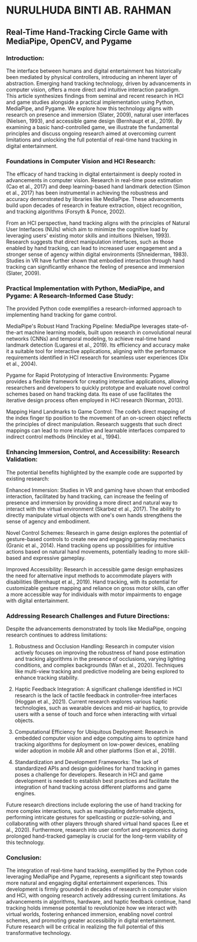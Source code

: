 # NURULHUDA BINTI AB. RAHMAN

## Real-Time Hand-Tracking Circle Game with MediaPipe, OpenCV, and Pygame

### Introduction:

The interface between humans and digital entertainment has historically been mediated by physical controllers, introducing an inherent layer of abstraction. Emerging hand tracking technology, driven by advancements in computer vision, offers a more direct and intuitive interaction paradigm. This article synthesizes findings from seminal and recent research in HCI and game studies alongside a practical implementation using Python, MediaPipe, and Pygame. We explore how this technology aligns with research on presence and immersion (Slater, 2009), natural user interfaces (Nielsen, 1993), and accessible game design (Bernhaupt et al., 2019). By examining a basic hand-controlled game, we illustrate the fundamental principles and discuss ongoing research aimed at overcoming current limitations and unlocking the full potential of real-time hand tracking in digital entertainment.

### Foundations in Computer Vision and HCI Research:

The efficacy of hand tracking in digital entertainment is deeply rooted in advancements in computer vision. Research in real-time pose estimation (Cao et al., 2017) and deep learning-based hand landmark detection (Simon et al., 2017) has been instrumental in achieving the robustness and accuracy demonstrated by libraries like MediaPipe. These advancements build upon decades of research in feature extraction, object recognition, and tracking algorithms (Forsyth & Ponce, 2002).

From an HCI perspective, hand tracking aligns with the principles of Natural User Interfaces (NUIs) which aim to minimize the cognitive load by leveraging users' existing motor skills and intuitions (Nielsen, 1993). Research suggests that direct manipulation interfaces, such as those enabled by hand tracking, can lead to increased user engagement and a stronger sense of agency within digital environments (Shneiderman, 1983). Studies in VR have further shown that embodied interaction through hand tracking can significantly enhance the feeling of presence and immersion (Slater, 2009).

### Practical Implementation with Python, MediaPipe, and Pygame: A Research-Informed Case Study:

The provided Python code exemplifies a research-informed approach to implementing hand tracking for game control.

MediaPipe's Robust Hand Tracking Pipeline: MediaPipe leverages state-of-the-art machine learning models, built upon research in convolutional neural networks (CNNs) and temporal modeling, to achieve real-time hand landmark detection (Lugaresi et al., 2019). Its efficiency and accuracy make it a suitable tool for interactive applications, aligning with the performance requirements identified in HCI research for seamless user experiences (Dix et al., 2004).

Pygame for Rapid Prototyping of Interactive Environments: Pygame provides a flexible framework for creating interactive applications, allowing researchers and developers to quickly prototype and evaluate novel control schemes based on hand tracking data. Its ease of use facilitates the iterative design process often employed in HCI research (Norman, 2013).

Mapping Hand Landmarks to Game Control: The code’s direct mapping of the index finger tip position to the movement of an on-screen object reflects the principles of direct manipulation. Research suggests that such direct mappings can lead to more intuitive and learnable interfaces compared to indirect control methods (Hinckley et al., 1994).

### Enhancing Immersion, Control, and Accessibility: Research Validation:

The potential benefits highlighted by the example code are supported by existing research:

Enhanced Immersion: Studies in VR and gaming have shown that embodied interaction, facilitated by hand tracking, can increase the feeling of presence and immersion by providing a more direct and natural way to interact with the virtual environment (Skarbez et al., 2017). The ability to directly manipulate virtual objects with one's own hands strengthens the sense of agency and embodiment.

Novel Control Schemes: Research in game design explores the potential of gesture-based controls to create new and engaging gameplay mechanics (Granic et al., 2014). Hand tracking opens up possibilities for intuitive actions based on natural hand movements, potentially leading to more skill-based and expressive gameplay.

Improved Accessibility: Research in accessible game design emphasizes the need for alternative input methods to accommodate players with disabilities (Bernhaupt et al., 2019). Hand tracking, with its potential for customizable gesture mapping and reliance on gross motor skills, can offer a more accessible way for individuals with motor impairments to engage with digital entertainment.

### Addressing Research Challenges and Future Directions:

Despite the advancements demonstrated by tools like MediaPipe, ongoing research continues to address limitations:

1. Robustness and Occlusion Handling: Research in computer vision actively focuses on improving the robustness of hand pose estimation and tracking algorithms in the presence of occlusions, varying lighting conditions, and complex backgrounds (Wan et al., 2020). Techniques like multi-view tracking and predictive modeling are being explored to enhance tracking stability.
   
2. Haptic Feedback Integration: A significant challenge identified in HCI research is the lack of tactile feedback in controller-free interfaces (Hoggan et al., 2021). Current research explores various haptic technologies, such as wearable devices and mid-air haptics, to provide users with a sense of touch and force when interacting with virtual objects.
   
3. Computational Efficiency for Ubiquitous Deployment: Research in embedded computer vision and edge computing aims to optimize hand tracking algorithms for deployment on low-power devices, enabling wider adoption in mobile AR and other platforms (Son et al., 2019).

4. Standardization and Development Frameworks: The lack of standardized APIs and design guidelines for hand tracking in games poses a challenge for developers. Research in HCI and game development is needed to establish best practices and facilitate the integration of hand tracking across different platforms and game engines.

Future research directions include exploring the use of hand tracking for more complex interactions, such as manipulating deformable objects, performing intricate gestures for spellcasting or puzzle-solving, and collaborating with other players through shared virtual hand spaces (Lee et al., 2020). Furthermore, research into user comfort and ergonomics during prolonged hand-tracked gameplay is crucial for the long-term viability of this technology.

### Conclusion:

The integration of real-time hand tracking, exemplified by the Python code leveraging MediaPipe and Pygame, represents a significant step towards more natural and engaging digital entertainment experiences. This development is firmly grounded in decades of research in computer vision and HCI, with ongoing research actively addressing current limitations. As advancements in algorithms, hardware, and haptic feedback continue, hand tracking holds immense potential to revolutionize how we interact with virtual worlds, fostering enhanced immersion, enabling novel control schemes, and promoting greater accessibility in digital entertainment. Future research will be critical in realizing the full potential of this transformative technology.
